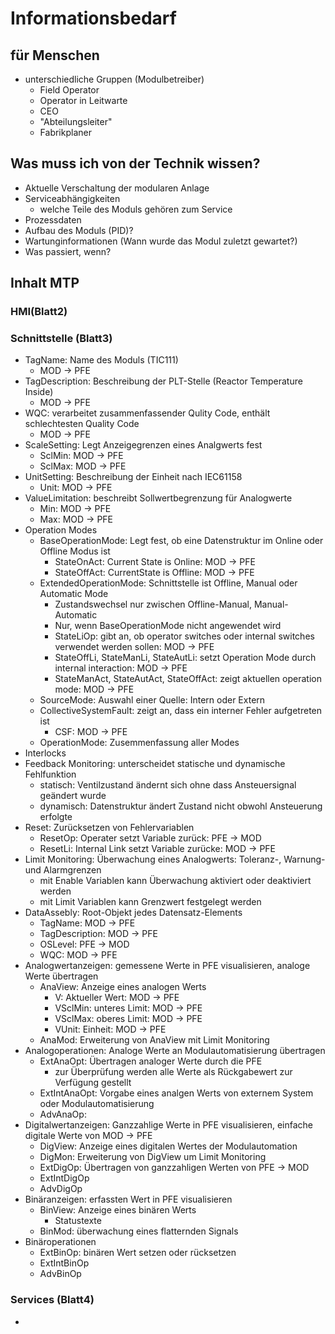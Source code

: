 # Informationsbedarf

## für Menschen

+ unterschiedliche Gruppen (Modulbetreiber)
  + Field Operator
  + Operator in Leitwarte
  + CEO
  + "Abteilungsleiter"
  + Fabrikplaner

## Was muss ich von der Technik wissen?

+ Aktuelle Verschaltung der modularen Anlage
+ Serviceabhängigkeiten
  + welche Teile des Moduls gehören zum Service
+ Prozessdaten
+ Aufbau des Moduls (PID)?
+ Wartunginformationen (Wann wurde das Modul zuletzt gewartet?)
+ Was passiert, wenn?



## Inhalt MTP

### HMI(Blatt2)

### Schnittstelle (Blatt3)

+ TagName: Name des Moduls (TIC111)
  + MOD -> PFE
+ TagDescription: Beschreibung der PLT-Stelle (Reactor Temperature Inside)
  + MOD -> PFE
+ WQC: verarbeitet zusammenfassender Qulity Code, enthält schlechtesten Quality Code
  + MOD -> PFE
+ ScaleSetting: Legt Anzeigegrenzen eines Analgwerts fest
  + SclMin: MOD -> PFE
  + SclMax: MOD -> PFE
+ UnitSetting: Beschreibung der Einheit nach IEC61158
  + Unit: MOD -> PFE
+ ValueLimitation: beschreibt Sollwertbegrenzung für Analogwerte
  + Min: MOD -> PFE
  + Max: MOD -> PFE
+ Operation Modes
  + BaseOperationMode: Legt fest, ob eine Datenstruktur im Online oder Offline Modus ist
    + StateOnAct: Current State is Online: MOD -> PFE
    + StateOffAct: CurrentState is Offline: MOD -> PFE
  + ExtendedOperationMode: Schnittstelle ist Offline, Manual oder Automatic Mode
    + Zustandswechsel nur zwischen Offline-Manual, Manual-Automatic
    + Nur, wenn BaseOperationMode nicht angewendet wird
    + StateLiOp: gibt an, ob operator switches oder internal switches verwendet werden sollen: MOD -> PFE
    + StateOffLi, StateManLi, StateAutLi: setzt Operation Mode durch internal interaction: MOD -> PFE
    + StateManAct, StateAutAct, StateOffAct: zeigt aktuellen operation mode: MOD -> PFE
  + SourceMode: Auswahl einer Quelle: Intern oder Extern
  + CollectiveSystemFault: zeigt an, dass ein interner Fehler aufgetreten ist
    + CSF: MOD -> PFE
  + OperationMode: Zusemmenfassung aller Modes
+ Interlocks
+ Feedback Monitoring: unterscheidet statische und dynamische Fehlfunktion
  + statisch: Ventilzustand ändernt sich ohne dass Ansteuersignal geändert wurde
  + dynamisch: Datenstruktur ändert Zustand nicht obwohl Ansteuerung erfolgte
+ Reset: Zurücksetzen von Fehlervariablen
  + ResetOp: Operater setzt Variable zurück: PFE -> MOD
  + ResetLi: Internal Link setzt Variable zurücke: MOD -> PFE
+ Limit Monitoring: Überwachung eines Analogwerts: Toleranz-, Warnung- und Alarmgrenzen
  + mit Enable Variablen kann Überwachung aktiviert oder deaktiviert werden
  + mit Limit Variablen kann Grenzwert festgelegt werden
+ DataAssebly: Root-Objekt jedes Datensatz-Elements
  + TagName: MOD -> PFE
  + TagDescription: MOD -> PFE
  + OSLevel: PFE -> MOD
  + WQC: MOD -> PFE
+ Analogwertanzeigen: gemessene Werte in PFE visualisieren, analoge Werte übertragen
  + AnaView: Anzeige eines analogen Werts
    + V: Aktueller Wert: MOD -> PFE
    + VSclMin: unteres Limit: MOD -> PFE
    + VSclMax: oberes Limit: MOD -> PFE
    + VUnit: Einheit: MOD -> PFE
  + AnaMod: Erweiterung von AnaView mit Limit Monitoring
+ Analogoperationen: Analoge Werte an Modulautomatisierung übertragen
  + ExtAnaOpt: Übertragen analoger Werte durch die PFE
    + zur Überprüfung werden alle Werte als Rückgabewert zur Verfügung gestellt
  + ExtIntAnaOpt: Vorgabe eines analgen Werts von externem System oder Modulautomatisierung
  + AdvAnaOp: 
+ Digitalwertanzeigen: Ganzzahlige Werte in PFE visualisieren, einfache digitale Werte von MOD -> PFE
  + DigView: Anzeige eines digitalen Wertes der Modulautomation
  + DigMon: Erweiterung von DigView um Limit Monitoring
  + ExtDigOp: Übertragen von ganzzahligen Werten von PFE -> MOD
  + ExtIntDigOp
  + AdvDigOp
+ Binäranzeigen: erfassten Wert in PFE visualisieren
  + BinView: Anzeige eines binären Werts
    + Statustexte
  + BinMod: überwachung eines flatternden Signals
+ Binäroperationen
  + ExtBinOp: binären Wert setzen oder rücksetzen
  + ExtIntBinOp
  + AdvBinOp

### Services (Blatt4)

+ 